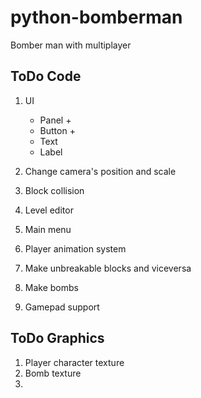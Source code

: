 # python-bomberman
Bomber man with multiplayer


## ToDo Code
1. UI
    * Panel +
    * Button +
    * Text
    * Label

2. Change camera's position and scale
3. Block collision
4. Level editor
5. Main menu
6. Player animation system
7. Make unbreakable blocks and viceversa
8. Make bombs
9. Gamepad support

## ToDo Graphics
1. Player character texture
2. Bomb texture
3. 